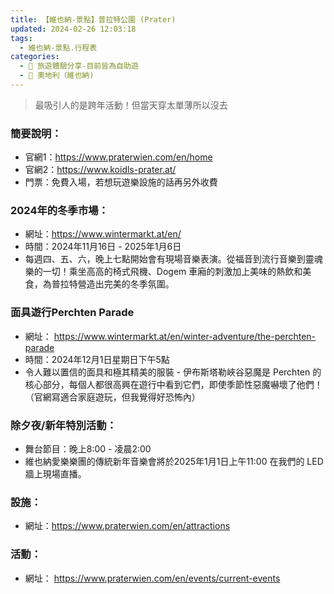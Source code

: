 ```yaml
---
title: 【維也納-景點】普拉特公園 (Prater)
updated: 2024-02-26 12:03:18
tags: 
  - 維也納-景點.行程表 
categories: 
  - 🌴 旅遊體驗分享-目前皆為自助遊
  - 🥥 奧地利（維也納) 
---
```

>最吸引人的是跨年活動！但當天穿太單薄所以沒去
 <!-- more -->
### 簡要說明：
+ 官網1：https://www.praterwien.com/en/home
+ 官網2：https://www.koidls-prater.at/
+ 門票：免費入場，若想玩遊樂設施的話再另外收費
  
### 2024年的冬季市場：
+ 網址：https://www.wintermarkt.at/en/
+ 時間：2024年11月16日 - 2025年1月6日
+ 每週四、五、六，晚上七點開始會有現場音樂表演。從福音到流行音樂到靈魂樂的一切！乘坐高高的椅式飛機、Dogem 車廂的刺激加上美味的熱飲和美食，為普拉特營造出完美的冬季氛圍。
  
### 面具遊行Perchten Parade
+ 網址：
https://www.wintermarkt.at/en/winter-adventure/the-perchten-parade
+ 時間：2024年12月1日星期日下午5點
+ 令人難以置信的面具和極其精美的服裝 - 伊布斯塔勒峽谷惡魔是 Perchten 的核心部分，每個人都很高興在遊行中看到它們，即使季節性惡魔嚇壞了他們！（官網寫適合家庭遊玩，但我覺得好恐怖內）
  
 
### 除夕夜/新年特別活動：
+ 舞台節目：晚上8:00 - 凌晨2:00
+ 維也納愛樂樂團的傳統新年音樂會將於2025年1月1日上午11:00 在我們的 LED 牆上現場直播。
 
### 設施：
+ 網址：https://www.praterwien.com/en/attractions
  
### 活動：
+ 網址：
https://www.praterwien.com/en/events/current-events
 
